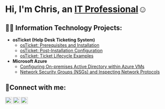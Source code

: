 <h1>Hi, I'm Chris, an <a href="https://www.linkedin.com/in/christopher-sherman-35548a259/">IT Professional</a>☺</h1>

<h2>👨‍💻 Information Technology Projects:</h2>

- <b>osTicket (Help Desk Ticketing System)</b>
  - [osTicket: Prerequisites and Installation](https://github.com/Gfridge90/osticket-prereq)
  - [osTicket: Post-Installation Configuration](https://github.com/Christophersherman/post-install-config)
  - [osTicket: Ticket Lifecycle Examples](https://github.com/Christophersherman/ticket-lifecycle)
- <b>Microsoft Azure</b>
  - [Configuring On-premises Active Directory within Azure VMs](https://github.com/Christophersherman/configure-ad)
  - [Network Security Groups (NSGs) and Inspecting Network Protocols](https://github.com/Christophersherman/azure-network-protocols)

<h2>🤳Connect with me:</h2>

[<img align="left" alt="Josh | Twitter" width="22px" src="https://cdn.jsdelivr.net/npm/simple-icons@v3/icons/twitter.svg" />][twitter]
[<img align="left" alt="Josh | LinkedIn" width="22px" src="https://cdn.jsdelivr.net/npm/simple-icons@v3/icons/linkedin.svg" />][linkedin]
[<img align="left" alt="Josh | Instagram" width="22px" src="https://cdn.jsdelivr.net/npm/simple-icons@v3/icons/instagram.svg" />][instagram]

[twitter]: https://twitter.com/
[instagram]: https://www.instagram.com/
[linkedin]: https://www.linkedin.com/in/christopher-sherman-35548a259/
